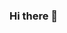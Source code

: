 ### Hi there 👋



<!--
**BassoMC1/BassoMC1** is a ✨ _special_ ✨ repository because its `README.md` (this file) appears on your GitHub profile.

Here are some ideas to get you started:

- 🔭 I’m currently working on ...
- 🌱 I’m currently learning ...
- 👯 I’m looking to collaborate on ...
- 🤔 I’m looking for help with ...
- 💬 Ask me about ...
- 📫 How to reach me: ...
- 😄 Pronouns: ...
- ⚡ Fun fact: ...

[![Anson's GitHub stats](https://github-readme-stats.vercel.app/api?username=BassoMC1&show_icons=true&layout=compact&theme=dark)](https://github.com/BassoMC1)

[![Top Langs](https://github-readme-stats.vercel.app/api/top-langs/?username=BassoMC1&layout=compact&theme=dark)](https://github.com/BassoMC1)
-->
